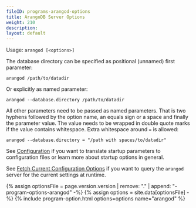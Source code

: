 ```yaml
---
fileID: programs-arangod-options
title: ArangoDB Server Options
weight: 210
description: 
layout: default
---
```

Usage: `arangod [<options>]`

The database directory can be specified as positional (unnamed) first parameter:

    arangod /path/to/datadir

Or explicitly as named parameter:

    arangod --database.directory /path/to/datadir

All other parameters need to be passed as named parameters.
That is two hyphens followed by the option name, an equals sign or a space and
finally the parameter value. The value needs to be wrapped in double quote marks
if the value contains whitespace. Extra whitespace around `=` is allowed:

    arangod --database.directory = "/path with spaces/to/datadir"

See [Configuration](../../../administration/administration-configuration)
if you want to translate startup parameters to configuration files
or learn more about startup options in general.

See
[Fetch Current Configuration Options](../../../administration/administration-configuration#fetch-current-configuration-options)
if you want to query the `arangod` server for the current settings at runtime.

{% assign optionsFile = page.version.version | remove: "." | append: "-program-options-arangod" -%}
{% assign options = site.data[optionsFile] -%}
{% include program-option.html options=options name="arangod" %}
